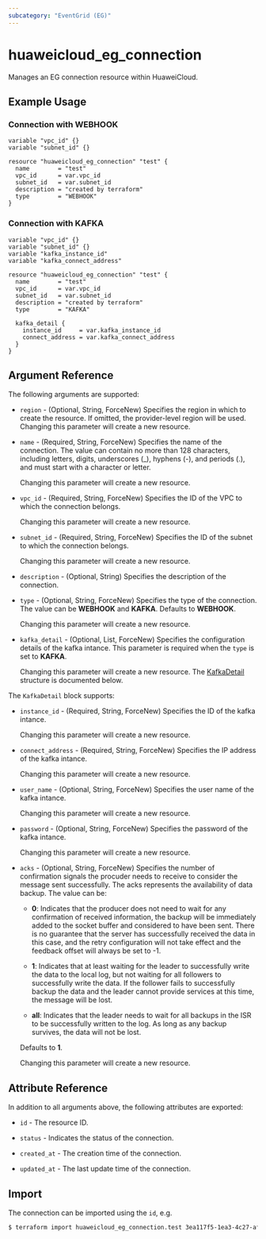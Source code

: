 ```yaml
---
subcategory: "EventGrid (EG)"
---
```


# huaweicloud_eg_connection

Manages an EG connection resource within HuaweiCloud.

## Example Usage

### Connection with WEBHOOK

```hcl
variable "vpc_id" {}
variable "subnet_id" {}

resource "huaweicloud_eg_connection" "test" {
  name        = "test"
  vpc_id      = var.vpc_id
  subnet_id   = var.subnet_id
  description = "created by terraform"
  type        = "WEBHOOK"
}
```

### Connection with KAFKA

```hcl
variable "vpc_id" {}
variable "subnet_id" {}
variable "kafka_instance_id"
variable "kafka_connect_address"

resource "huaweicloud_eg_connection" "test" {
  name        = "test"
  vpc_id      = var.vpc_id
  subnet_id   = var.subnet_id
  description = "created by terraform"
  type        = "KAFKA"

  kafka_detail {
    instance_id     = var.kafka_instance_id
    connect_address = var.kafka_connect_address
  }
}
```

## Argument Reference

The following arguments are supported:

* `region` - (Optional, String, ForceNew) Specifies the region in which to create the resource.
  If omitted, the provider-level region will be used. Changing this parameter will create a new resource.

* `name` - (Required, String, ForceNew) Specifies the name of the connection.
  The value can contain no more than 128 characters, including letters, digits, underscores (_), hyphens (-),
  and periods (.), and must start with a character or letter.

  Changing this parameter will create a new resource.

* `vpc_id` - (Required, String, ForceNew) Specifies the ID of the VPC to which the connection belongs.

  Changing this parameter will create a new resource.

* `subnet_id` - (Required, String, ForceNew) Specifies the ID of the subnet to which the connection belongs.

  Changing this parameter will create a new resource.

* `description` - (Optional, String) Specifies the description of the connection.

* `type` - (Optional, String, ForceNew) Specifies the type of the connection.
  The value can be **WEBHOOK** and **KAFKA**. Defaults to **WEBHOOK**.

  Changing this parameter will create a new resource.

* `kafka_detail` - (Optional, List, ForceNew) Specifies the configuration details of the kafka intance.
  This parameter is required when the `type` is set to **KAFKA**.

  Changing this parameter will create a new resource.
The [KafkaDetail](#Connection_KafkaDetail) structure is documented below.

<a name="Connection_KafkaDetail"></a>
The `KafkaDetail` block supports:

* `instance_id` - (Required, String, ForceNew) Specifies the ID of the kafka intance.

  Changing this parameter will create a new resource.

* `connect_address` - (Required, String, ForceNew) Specifies the IP address of the kafka intance.

  Changing this parameter will create a new resource.

* `user_name` - (Optional, String, ForceNew) Specifies the user name of the kafka intance.

  Changing this parameter will create a new resource.

* `password` - (Optional, String, ForceNew) Specifies the password of the kafka intance.

  Changing this parameter will create a new resource.

* `acks` - (Optional, String, ForceNew) Specifies the number of confirmation signals the procuder needs to receive
  to consider the message sent successfully. The acks represents the availability of data backup.
  The value can be:
  + **0**: Indicates that the producer does not need to wait for any confirmation of received information,
    the backup will be immediately added to the socket buffer and considered to have been sent.
    There is no guarantee that the server has successfully received the data in this case,
    and the retry configuration will not take effect and the feedback offset will always be set to -1.
  
  + **1**: Indicates that at least waiting for the leader to successfully write the data to the local log,
    but not waiting for all followers to successfully write the data. If the follower fails to successfully
    backup the data and the leader cannot provide services at this time, the message will be lost.

  + **all**: Indicates that the leader needs to wait for all backups in the ISR to be successfully written to the log.
    As long as any backup survives, the data will not be lost.

  Defaults to **1**.

  Changing this parameter will create a new resource.

## Attribute Reference

In addition to all arguments above, the following attributes are exported:

* `id` - The resource ID.

* `status` - Indicates the status of the connection.

* `created_at` - The creation time of the connection.

* `updated_at` - The last update time of the connection.

## Import

The connection can be imported using the `id`, e.g.

```bash
$ terraform import huaweicloud_eg_connection.test 3ea117f5-1ea3-4c27-af7f-c12c737f2ca4
```

